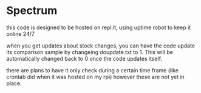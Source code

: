 # Spectrum

this code is designed to be hosted on repl.it, using uptime robot to keep it online 24/7

when you get updates about stock changes, you can have the code update its comparison sample by changeing doupdate.txt to 1. This will be automatically changed back to 0 once the code updates itself.

there are plans to have it only check during a certain time frame (like crontab did when it was hosted on my rpi) however these are not yet in place.
